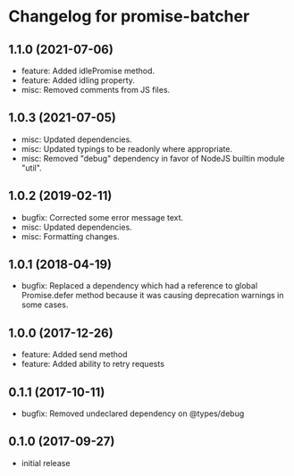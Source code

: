 # Changelog for promise-batcher

## 1.1.0 (2021-07-06)

- feature: Added idlePromise method.
- feature: Added idling property.
- misc: Removed comments from JS files.

## 1.0.3 (2021-07-05)

- misc: Updated dependencies.
- misc: Updated typings to be readonly where appropriate.
- misc: Removed "debug" dependency in favor of NodeJS builtin module "util".

## 1.0.2 (2019-02-11)

- bugfix: Corrected some error message text.
- misc: Updated dependencies.
- misc: Formatting changes.

## 1.0.1 (2018-04-19)

- bugfix: Replaced a dependency which had a reference to global Promise.defer method because it was causing deprecation
  warnings in some cases.

## 1.0.0 (2017-12-26)

- feature: Added send method
- feature: Added ability to retry requests

## 0.1.1 (2017-10-11)

- bugfix: Removed undeclared dependency on @types/debug

## 0.1.0 (2017-09-27)

- initial release
